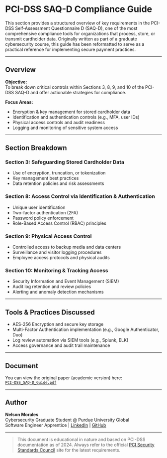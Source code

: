# PCI-DSS SAQ-D Compliance Guide

This section provides a structured overview of key requirements in the PCI-DSS Self-Assessment Questionnaire D (SAQ-D), one of the most comprehensive compliance tools for organizations that process, store, or transmit cardholder data. Originally written as part of a graduate cybersecurity course, this guide has been reformatted to serve as a practical reference for implementing secure payment practices.

---

## Overview

**Objective:**  
To break down critical controls within Sections 3, 8, 9, and 10 of the PCI-DSS SAQ-D and offer actionable strategies for compliance.

**Focus Areas:**
- Encryption & key management for stored cardholder data
- Identification and authentication controls (e.g., MFA, user IDs)
- Physical access controls and audit readiness
- Logging and monitoring of sensitive system access

---

## Section Breakdown

### Section 3: Safeguarding Stored Cardholder Data
- Use of encryption, truncation, or tokenization
- Key management best practices
- Data retention policies and risk assessments

### Section 8: Access Control via Identification & Authentication
- Unique user identification
- Two-factor authentication (2FA)
- Password policy enforcement
- Role-Based Access Control (RBAC) principles

### Section 9: Physical Access Control
- Controlled access to backup media and data centers
- Surveillance and visitor logging procedures
- Employee access protocols and physical audits

### Section 10: Monitoring & Tracking Access
- Security Information and Event Management (SIEM)
- Audit log retention and review policies
- Alerting and anomaly detection mechanisms

---

## Tools & Practices Discussed

- AES-256 Encryption and secure key storage
- Multi-Factor Authentication implementation (e.g., Google Authenticator, Duo)
- Log review automation via SIEM tools (e.g., Splunk, ELK)
- Access governance and audit trail maintenance

---

## Document

You can view the original paper (academic version) here:  
 [`PCI-DSS_SAQ-D_Guide.pdf`](./PCI-DSS_SAQ-D_Guide.pdf)

---

## Author

**Nelson Morales**  
Cybersecurity Graduate Student @ Purdue University Global  
Software Engineer Apprentice | [LinkedIn](https://www.linkedin.com/in/nelson-cyberdev/) | [GitHub](https://github.com/Sonofneli7)

---

> This document is educational in nature and based on PCI-DSS documentation as of 2024. Always refer to the official [PCI Security Standards Council](https://www.pcisecuritystandards.org) site for the latest requirements.
